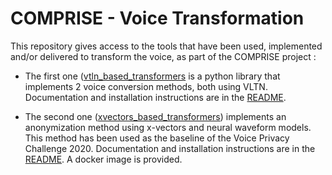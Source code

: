 # COMPRISE - Voice Transformation

This repository gives access to the tools that have been used, implemented and/or delivered to transform the voice, as part of the COMPRISE project :

- The first one ([vtln_based_transformers](./vtln_based_transformers) is a python library that implements 2 voice conversion methods, both using VLTN. Documentation and installation instructions are in the [README](./vtln_based_transformers/README.md).

- The second one ([xvectors_based_transformers](./xvectors_based_transformers)) implements an anonymization method using x-vectors and neural waveform models. This method has been used as the baseline of the Voice Privacy Challenge 2020. Documentation and installation instructions are in the [README](./xvectors_based_transformers/README.md). A docker image is provided.




